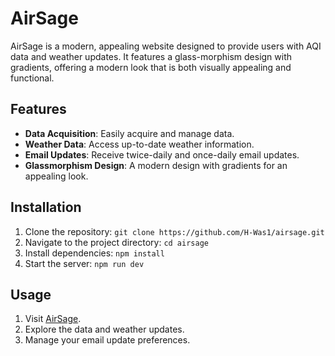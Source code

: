 # AirSage

AirSage is a modern, appealing website designed to provide users with AQI data and weather updates. It features a glass-morphism design with gradients, offering a modern look that is both visually appealing and functional.

## Features

- **Data Acquisition**: Easily acquire and manage data.
- **Weather Data**: Access up-to-date weather information.
- **Email Updates**: Receive twice-daily and once-daily email updates.
- **Glassmorphism Design**: A modern design with gradients for an appealing look.

## Installation

1. Clone the repository: `git clone https://github.com/H-Was1/airsage.git`
2. Navigate to the project directory: `cd airsage`
3. Install dependencies: `npm install`
4. Start the server: `npm run dev`


## Usage

1. Visit [AirSage](https://air-sage.vercel.app).
2. Explore the data and weather updates.
3. Manage your email update preferences.
